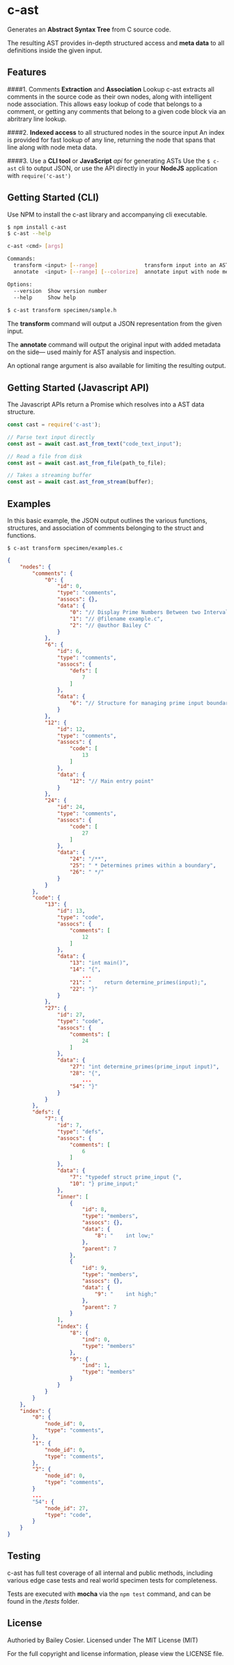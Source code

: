 # c-ast

Generates an **Abstract Syntax Tree** from C source code.

The resulting AST provides in-depth structured access and **meta data** to all definitions inside the given input.


## Features

####1. Comments **Extraction** and **Association** Lookup
c-ast extracts all comments in the source code as their own nodes, along with intelligent node association. This allows easy lookup of code that belongs to a comment, or getting any comments that belong to a given code block via an abritrary line lookup.

####2. **Indexed access** to all structured nodes in the source input
An index is provided for fast lookup of any line, returning the node that spans that line along with node meta data.

####3. Use a **CLI tool** or **JavaScript** *api* for generating ASTs
   Use the `$ c-ast` cli to output JSON, or use the API directly in your **NodeJS** application with `require('c-ast')`


## Getting Started (CLI)

Use NPM to install the c-ast library and accompanying cli executable.

```bash
$ npm install c-ast
$ c-ast --help

c-ast <cmd> [args]

Commands:
  transform <input> [--range]               transform input into an AST json
  annotate  <input> [--range] [--colorize]  annotate input with node metadata

Options:
  --version  Show version number                                       
  --help     Show help     
  
$ c-ast transform specimen/sample.h                                            

```

The **transform** command will output a JSON representation from the given input.

The **annotate** command will output the original input with added metadata on the side— used mainly for AST analysis and inspection.

An optional range argument is also available for limiting the resulting output.

## Getting Started (Javascript API)
The Javascript APIs return a Promise which resolves into a AST data structure.

```javascript
const cast = require('c-ast');

// Parse text input directly
const ast = await cast.ast_from_text("code_text_input");

// Read a file from disk
const ast = await cast.ast_from_file(path_to_file);

// Takes a streaming buffer
const ast = await cast.ast_from_stream(buffer);

```

## Examples

In this basic example, the JSON output outlines the various functions, structures, and association of comments belonging to the struct and functions.

```
$ c-ast transform specimen/examples.c
```

```json
{
    "nodes": {
        "comments": {
            "0": {
                "id": 0,
                "type": "comments",
                "assocs": {},
                "data": {
                    "0": "// Display Prime Numbers Between two Intervals When Larger Number is Entered first",
                    "1": "// @filename example.c",
                    "2": "// @author Bailey C"
                }
            },
            "6": {
                "id": 6,
                "type": "comments",
                "assocs": {
                    "defs": [
                        7
                    ]
                },
                "data": {
                    "6": "// Structure for managing prime input boundaries"
                }
            },
            "12": {
                "id": 12,
                "type": "comments",
                "assocs": {
                    "code": [
                        13
                    ]
                },
                "data": {
                    "12": "// Main entry point"
                }
            },
            "24": {
                "id": 24,
                "type": "comments",
                "assocs": {
                    "code": [
                        27
                    ]
                },
                "data": {
                    "24": "/**",
                    "25": " * Determines primes within a boundary",
                    "26": " */"
                }
            }
        },
        "code": {
            "13": {
                "id": 13,
                "type": "code",
                "assocs": {
                    "comments": [
                        12
                    ]
                },
                "data": {
                    "13": "int main()",
                    "14": "{",
						...
                    "21": "    return determine_primes(input);",
                    "22": "}"
                }
            },
            "27": {
                "id": 27,
                "type": "code",
                "assocs": {
                    "comments": [
                        24
                    ]
                },
                "data": {
                    "27": "int determine_primes(prime_input input)",
                    "28": "{",
						...
                    "54": "}"
                }
            }
        },
        "defs": {
            "7": {
                "id": 7,
                "type": "defs",
                "assocs": {
                    "comments": [
                        6
                    ]
                },
                "data": {
                    "7": "typedef struct prime_input {",
                    "10": "} prime_input;"
                },
                "inner": [
                    {
                        "id": 8,
                        "type": "members",
                        "assocs": {},
                        "data": {
                            "8": "    int low;"
                        },
                        "parent": 7
                    },
                    {
                        "id": 9,
                        "type": "members",
                        "assocs": {},
                        "data": {
                            "9": "    int high;"
                        },
                        "parent": 7
                    }
                ],
                "index": {
                    "8": {
                        "ind": 0,
                        "type": "members"
                    },
                    "9": {
                        "ind": 1,
                        "type": "members"
                    }
                }
            }
        }
    },
    "index": {
        "0": {
            "node_id": 0,
            "type": "comments",
        },
        "1": {
            "node_id": 0,
            "type": "comments",
        },
        "2": {
            "node_id": 0,
            "type": "comments",
        }
        ...
        "54": {
            "node_id": 27,
            "type": "code",
        }
    }
}
```

## Testing

c-ast has full test coverage of all internal and public methods, including various edge case tests and real world specimen tests for completeness.

Tests are executed with **mocha** via the `npm test` command, and can be found in the */tests* folder.


## License

Authoried by Bailey Cosier.
Licensed under The MIT License (MIT)

For the full copyright and license information, please view the LICENSE file.

